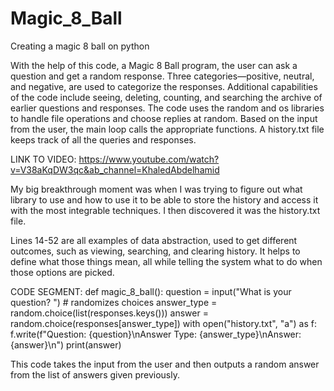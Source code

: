 # Magic_8_Ball
Creating a magic 8 ball on python

With the help of this code, a Magic 8 Ball program, the user can ask a question and get a random response. Three categories—positive, neutral, and negative, are used to categorize the responses. Additional capabilities of the code include seeing, deleting, counting, and searching the archive of earlier questions and responses. The code uses the random and os libraries to handle file operations and choose replies at random. Based on the input from the user, the main loop calls the appropriate functions. A history.txt file keeps track of all the queries and responses.

LINK TO VIDEO:
https://www.youtube.com/watch?v=V38aKqDW3qc&ab_channel=KhaledAbdelhamid


My big breakthrough moment was when I was trying to figure out what library to use and how to use it to be able to store the history and access it with the most integrable techniques. I then discovered it was the history.txt file. 


Lines 14-52 are all examples of data abstraction, used to get different outcomes, such as viewing, searching, and clearing history. It helps to define what those things mean, all while telling the system what to do when those options are picked. 


CODE SEGMENT:
def magic_8_ball():
    question = input("What is your question? ")
    # randomizes choices
    answer_type = random.choice(list(responses.keys()))
    answer = random.choice(responses[answer_type])
    with open("history.txt", "a") as f:
        f.write(f"Question: {question}\nAnswer Type: {answer_type}\nAnswer: {answer}\n")
    print(answer)

This code takes the input from the user and then outputs a random answer from the list of answers given previously. 
